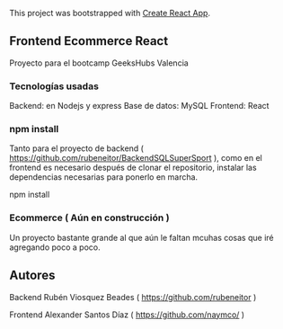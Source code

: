 This project was bootstrapped with [Create React App](https://github.com/facebook/create-react-app).

## Frontend Ecommerce React

Proyecto para el bootcamp GeeksHubs Valencia

### Tecnologías usadas

Backend: en Nodejs y express
Base de datos: MySQL
Frontend: React


### npm install

Tanto para el proyecto de backend ( https://github.com/rubeneitor/BackendSQLSuperSport ), como en el frontend es necesario después de clonar el repositorio, instalar las dependencias necesarias para ponerlo en marcha.

npm install

### Ecommerce ( Aún en construcción )

Un proyecto bastante grande al que aún le faltan mcuhas cosas que iré agregando poco a poco. 

  ## Autores
  
  Backend Rubén Viosquez Beades
  ( https://github.com/rubeneitor )
  
  Frontend Alexander Santos Díaz
  ( https://github.com/naymco/ )
  




